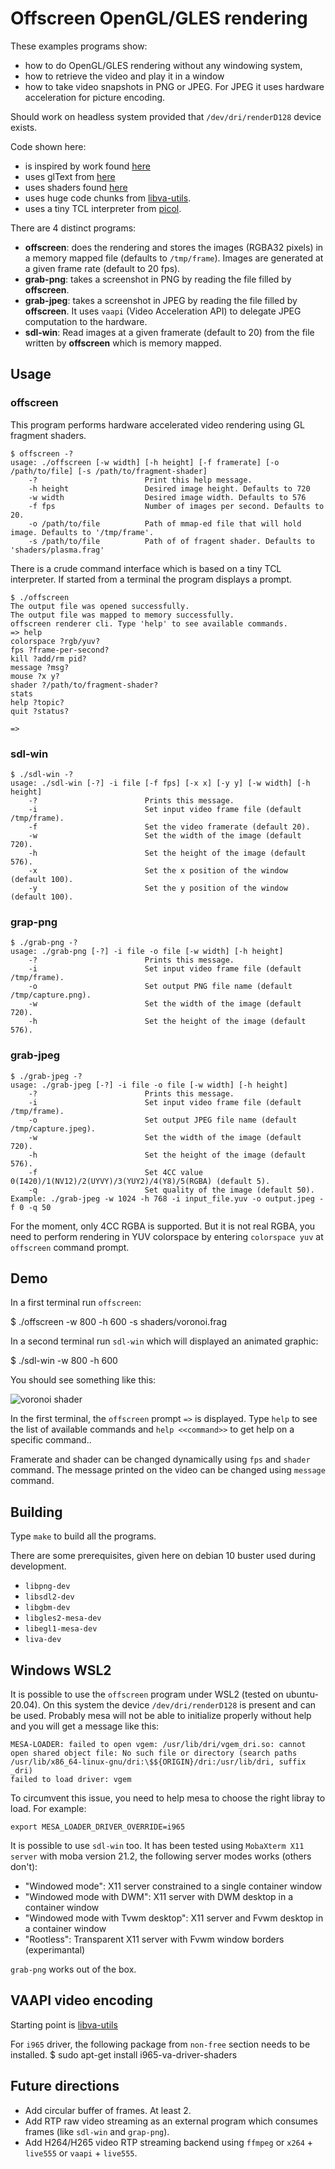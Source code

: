 # Offscreen OpenGL/GLES rendering

These examples programs show:

* how to do OpenGL/GLES rendering without any windowing system,
* how to retrieve the video and play it in a window
* how to take video snapshots in PNG or JPEG. For JPEG it uses hardware acceleration for picture encoding.

Should work on headless system provided that `/dev/dri/renderD128` device exists.

Code shown here:

* is inspired by work found [here](https://github.com/elima/gpu-playground.git)
* uses glText from [here](https://github.com/vallentin/glText.git)
* uses shaders found [here](https://glslsandbox.com)
* uses huge code chunks from [libva-utils](https://github.com/intel/libva-utils).
* uses a tiny TCL interpreter from [picol](https://github.com/dbohdan/picol).

There are 4 distinct programs:

* **offscreen**: does the rendering and stores the images (RGBA32 pixels) in a memory mapped file (defaults to `/tmp/frame`). Images are generated at a given frame rate (default to 20 fps).
* **grab-png**: takes a screenshot in PNG by reading the file filled by **offscreen**.
* **grab-jpeg**: takes a screenshot in JPEG by reading the file filled by **offscreen**. It uses `vaapi` (Video Acceleration API) to delegate JPEG computation to the hardware.
* **sdl-win**: Read images at a given framerate (default to 20) from the file written by **offscreen** which is memory mapped.

## Usage

### offscreen

This program performs hardware accelerated video rendering using GL fragment shaders.

    $ offscreen -?
    usage: ./offscreen [-w width] [-h height] [-f framerate] [-o /path/to/file] [-s /path/to/fragment-shader]
        -?                        Print this help message.
        -h height                 Desired image height. Defaults to 720
        -w width                  Desired image width. Defaults to 576
        -f fps                    Number of images per second. Defaults to 20.
        -o /path/to/file          Path of mmap-ed file that will hold image. Defaults to '/tmp/frame'.
        -s /path/to/file          Path of of fragent shader. Defaults to 'shaders/plasma.frag'

There is a crude command interface which is based on a tiny TCL interpreter. If started from a terminal the program displays a prompt.

    $ ./offscreen 
    The output file was opened successfully.
    The output file was mapped to memory successfully.
    offscreen renderer cli. Type 'help' to see available commands.
    => help
    colorspace ?rgb/yuv?
    fps ?frame-per-second?
    kill ?add/rm pid?
    message ?msg?
    mouse ?x y?
    shader ?/path/to/fragment-shader?
    stats
    help ?topic?
    quit ?status?

    => 


### sdl-win

    $ ./sdl-win -?
    usage: ./sdl-win [-?] -i file [-f fps] [-x x] [-y y] [-w width] [-h height]
        -?                        Prints this message.
        -i                        Set input video frame file (default /tmp/frame).
        -f                        Set the video framerate (default 20).
        -w                        Set the width of the image (default 720).
        -h                        Set the height of the image (default 576).
        -x                        Set the x position of the window (default 100).
        -y                        Set the y position of the window (default 100).

### grap-png

    $ ./grab-png -?
    usage: ./grab-png [-?] -i file -o file [-w width] [-h height]
        -?                        Prints this message.
        -i                        Set input video frame file (default /tmp/frame).
        -o                        Set output PNG file name (default /tmp/capture.png).
        -w                        Set the width of the image (default 720).
        -h                        Set the height of the image (default 576).

### grab-jpeg

    $ ./grab-jpeg -?
    usage: ./grab-jpeg [-?] -i file -o file [-w width] [-h height]
        -?                        Prints this message.
        -i                        Set input video frame file (default /tmp/frame).
        -o                        Set output JPEG file name (default /tmp/capture.jpeg).
        -w                        Set the width of the image (default 720).
        -h                        Set the height of the image (default 576).
        -f                        Set 4CC value 0(I420)/1(NV12)/2(UYVY)/3(YUY2)/4(Y8)/5(RGBA) (default 5).
        -q                        Set quality of the image (default 50).
    Example: ./grab-jpeg -w 1024 -h 768 -i input_file.yuv -o output.jpeg -f 0 -q 50

For the moment, only 4CC RGBA is supported. But it is not real RGBA, you need to perform rendering in YUV colorspace by entering `colorspace yuv` at `offscreen` command prompt.

## Demo

In a first terminal run `offscreen`:

   $ ./offscreen -w 800 -h 600 -s shaders/voronoi.frag


In a second terminal run `sdl-win` which will displayed an animated graphic:

   $ ./sdl-win -w 800 -h 600

You should see something like this:

![voronoi shader](images/image-1.png)

In the first terminal, the `offscreen` prompt `=>` is displayed.
Type `help` to see the list of available commands and `help <<command>>` to get help on a specific command..

Framerate and shader can be changed dynamically using `fps` and `shader` command.
The message printed on the video can be changed using `message` command.


## Building

Type `make` to build all the programs.

There are some prerequisites, given here on debian 10 buster used during development.

* `libpng-dev`
* `libsdl2-dev`
* `libgbm-dev`
* `libgles2-mesa-dev`
* `libegl1-mesa-dev`
* `liva-dev`

## Windows WSL2

It is possible to use the `offscreen` program under WSL2 (tested on ubuntu-20.04).
On this system the device `/dev/dri/renderD128` is present and can be used.
Probably mesa will not be able to initialize properly without help and you will get a message like this:

    MESA-LOADER: failed to open vgem: /usr/lib/dri/vgem_dri.so: cannot open shared object file: No such file or directory (search paths /usr/lib/x86_64-linux-gnu/dri:\$${ORIGIN}/dri:/usr/lib/dri, suffix _dri)
    failed to load driver: vgem

To circumvent this issue, you need to help mesa to choose the right libray to load. For example:

    export MESA_LOADER_DRIVER_OVERRIDE=i965

It is possible to use `sdl-win` too. It has been tested using `MobaXterm X11 server` with moba version 21.2, the following server modes works (others don't):

* "Windowed mode": X11 server constrained to a single container window
* "Windowed mode with DWM": X11 server with DWM desktop in a container window
* "Windowed mode with Tvwm desktop": X11 server and Fvwm desktop in a container window
* "Rootless": Transparent X11 server with Fvwm window borders (experimantal)

`grab-png` works out of the box.


## VAAPI video encoding

Starting point is [libva-utils](https://github.com/intel/libva-utils)

For `i965` driver, the following package from `non-free` section needs to be installed.
    $ sudo apt-get install i965-va-driver-shaders


## Future directions

* Add circular buffer of frames. At least 2.
* Add RTP raw video streaming as an external program which consumes frames (like `sdl-win` and `grap-png`).
* Add H264/H265 video RTP streaming backend using `ffmpeg` or `x264` + `live555` or `vaapi` + `live555`.




